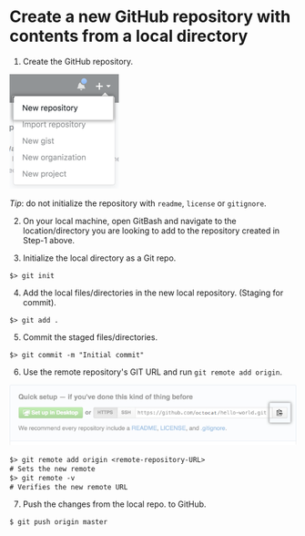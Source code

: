 # Create a new GitHub repository with contents from a local directory

1) Create the GitHub repository.

![Image](git-media/repo-create.png)

*Tip*: do not initialize the repository with `readme`, `license` or `gitignore`.

2) On your local machine, open GitBash and navigate to the location/directory you are looking to add to the repository created in Step-1 above.

3) Initialize the local directory as a Git repo.

```
$> git init
```

4) Add the local files/directories in the new local repository. (Staging for commit).

```
$> git add .
```

5) Commit the staged files/directories.

```
$> git commit -m "Initial commit"
```

6) Use the remote repository's GIT URL and run `git remote add origin`.

![Image](git-media/copy-remote-repository-url.png)

```
$> git remote add origin <remote-repository-URL>
# Sets the new remote
$> git remote -v
# Verifies the new remote URL
```

7) Push the changes from the local repo. to GitHub.

```
$ git push origin master
```
